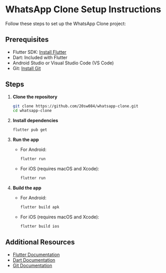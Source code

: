 # WhatsApp Clone Setup Instructions

Follow these steps to set up the WhatsApp Clone project:

## Prerequisites
- Flutter SDK: [Install Flutter](https://flutter.dev/docs/get-started/install)
- Dart: Included with Flutter
- Android Studio or Visual Studio Code (VS Code)
- Git: [Install Git](https://git-scm.com/book/en/v2/Getting-Started-Installing-Git)

## Steps

1. **Clone the repository**
    ```bash
    git clone https://github.com/20sw084/whatsapp-clone.git
    cd whatsapp-clone
    ```

2. **Install dependencies**
    ```bash
    flutter pub get
    ```

3. **Run the app**
    - For Android:
        ```bash
        flutter run
        ```
    - For iOS (requires macOS and Xcode):
        ```bash
        flutter run
        ```

4. **Build the app**
    - For Android:
        ```bash
        flutter build apk
        ```
    - For iOS (requires macOS and Xcode):
        ```bash
        flutter build ios
        ```

## Additional Resources
- [Flutter Documentation](https://flutter.dev/docs)
- [Dart Documentation](https://dart.dev/guides)
- [Git Documentation](https://git-scm.com/doc)
